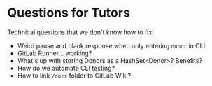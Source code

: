 # Questions for Tutors
Technical questions that we don't know how to fix!

- Weird pause and blank response when only entering `donor` in CLI
- GitLab Runner... working?
- What's up with storing Donors as a HashSet\<Donor>? Benefits?
- How do we automate CLI testing?
- How to link `/docs` folder to GitLab Wiki?